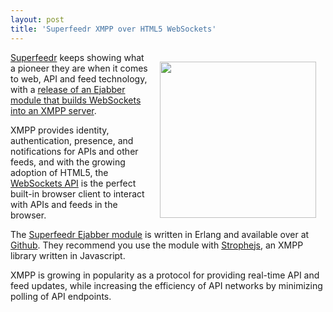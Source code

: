 ```yaml
---
layout: post
title: 'Superfeedr XMPP over HTML5 WebSockets'
---
```

<a title="Superfeedr" href="http://superfeedr.com"><img style="padding: 15px;" src="http://kinlane-productions.s3.amazonaws.com/api-evangelist/superfeedr-logo.png" alt="" width="250" align="right" /></a><a title="Superfeedr" href="http://superfeedr.com">Superfeedr</a> keeps showing what a pioneer they are when it comes to web, API and feed technology, with a <a title="release of an Ejabber module that builds Websocks into an XMPP server" href="http://blog.superfeedr.com/xmpp-over-websockets/">release of an Ejabber module that builds WebSockets into an XMPP server</a>.<p></p>
XMPP provides identity, authentication, presence, and notifications for APIs and other feeds, and with the growing adoption of HTML5, the <a title="HTML5 WebSockets API" href="http://dev.w3.org/html5/websockets/">WebSockets API</a> is the perfect built-in browser client to interact with APIs and feeds in the browser.<p></p>
The <a title="Superfeedr Ejabber Module" href="https://github.com/superfeedr/ejabberd-websockets">Superfeedr Ejabber module</a> is written in Erlang and available over at <a title="Github" href="https://github.com/superfeedr/ejabberd-websockets">Github</a>.  They recommend you use the module with <a title="SropheJS" href="https://github.com/metajack/strophejs">Strophejs</a>, an XMPP library written in Javascript.<p></p>
XMPP is growing in popularity as a protocol for providing real-time API and feed updates, while increasing the efficiency of API networks by minimizing polling of API endpoints.
